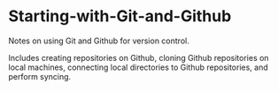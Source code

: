 ﻿# Starting-with-Git-and-Github

Notes on using Git and Github for version control.

Includes creating repositories on Github, cloning Github repositories on local machines, connecting local directories to Github repositories, and perform syncing.
